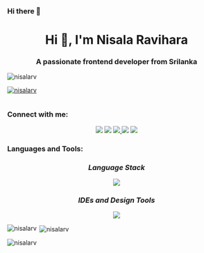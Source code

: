 ### Hi there 👋

<!--
**NisalaRV/NisalaRV** is a ✨ _special_ ✨ repository because its `README.md` (this file) appears on your GitHub profile.

Here are some ideas to get you started:

- 🔭 I’m currently working on ...
- 🌱 I’m currently learning ...
- 👯 I’m looking to collaborate on ...
- 🤔 I’m looking for help with ...
- 💬 Ask me about ...
- 📫 How to reach me: ...
- 😄 Pronouns: ...
- ⚡ Fun fact: ...
-->

<h1 align="center">Hi 👋, I'm Nisala Ravihara</h1>
<h3 align="center">A passionate frontend developer from Srilanka</h3>

<p align="left"> <img src="https://komarev.com/ghpvc/?username=nisalarv&label=Profile%20views&color=0e75b6&style=flat" alt="nisalarv" /> </p>

<p align="left"> <a href="https://github.com/ryo-ma/github-profile-trophy"><img src="https://github-profile-trophy.vercel.app/?username=nisalarv" alt="nisalarv" /></a> </p>

<p align="left"> <a href="https://twitter.com/" target="blank"><img src="https://img.shields.io/twitter/follow/?logo=twitter&style=for-the-badge" alt="" /></a> </p>

<h3 align="left">Connect with me:</h3>

<!-- ______ -->


<p align="center">
<a href = "https://www.linkedin.com/in/nisala-ravihara-00b784264/" target="blank"><img src="https://img.icons8.com/fluent/48/000000/linkedin.png"/></a>
<a href = "https://twitter.com/NisalaRavihara" target="blank"><img src="https://img.icons8.com/fluency/48/000000/twitter.png"/></a>
<a href="mailto:nisalaravihara129@gmail.com" target="blank"><img src="https://img.icons8.com/fluency/48/000000/gmail-new.png"/>
<!-- <a href = "" target="blank"><img src="https://img.icons8.com/fluent/48/000000/instagram-new.png"/></a> -->
<a href = "https://web.facebook.com/nisala.ravihara.5/" target="blank"><img src="https://img.icons8.com/fluency/48/000000/facebook-new.png"/></a>
<a href = "https://www.hackerrank.com/nisalaravihara11?hr_r=1" target="blank"><img src="https://img.icons8.com/external-tal-revivo-filled-tal-revivo/48/000000/external-hackerrank-is-a-technology-company-that-focuses-on-competitive-programming-logo-filled-tal-revivo.png"/></a>
</p>
<!-- _______ -->
<p align="left">
</p>

<h3 align="left">Languages and Tools:</h3>

<h3 align="center"><b><i>Language Stack </i></b></h3>
<p align="center">
  <a href="https://skillicons.dev">
   <img src="https://skillicons.dev/icons?i=java,html,css,javascript,typescript,python,php" />
  </a>
</p>

<h3 align="center"><b><i>IDEs and Design Tools </i></b></h3>
<p align="center">
  <a href="https://skillicons.dev">
   <img src="https://skillicons.dev/icons?i=figma,xd,androidstudio,idea,vscode,eclipse" />
  </a>
</p>


<p><img align="left" src="https://github-readme-stats.vercel.app/api/top-langs?username=nisalarv&show_icons=true&locale=en&layout=compact" alt="nisalarv" /></p>

<p>&nbsp;<img align="center" src="https://github-readme-stats.vercel.app/api?username=nisalarv&show_icons=true&locale=en" alt="nisalarv" /></p>

<p><img align="center" src="https://github-readme-streak-stats.herokuapp.com/?user=nisalarv&" alt="nisalarv" /></p>
